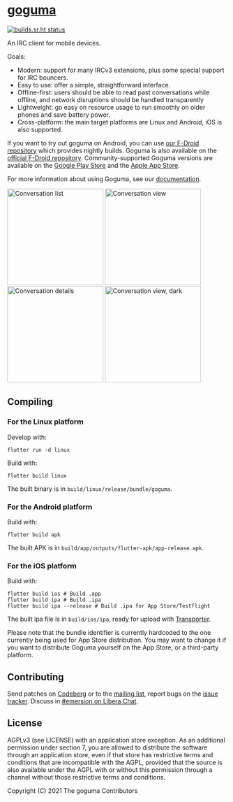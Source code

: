# [goguma]

[![builds.sr.ht status](https://builds.sr.ht/~emersion/goguma/commits/master.svg)](https://builds.sr.ht/~emersion/goguma/commits/master?)

An IRC client for mobile devices.

Goals:

- Modern: support for many IRCv3 extensions, plus some special support for IRC
  bouncers.
- Easy to use: offer a simple, straightforward interface.
- Offline-first: users should be able to read past conversations while offline,
  and network disruptions should be handled transparently
- Lightweight: go easy on resource usage to run smoothly on older phones and
  save battery power.
- Cross-platform: the main target platforms are Linux and Android, iOS is also
  supported.

If you want to try out goguma on Android, you can use [our F-Droid repository]
which provides nightly builds. Goguma is also available on the
[official F-Droid repository]. Community-supported Goguma versions are
available on the [Google Play Store] and the [Apple App Store].

For more information about using Goguma, see our [documentation].

<img src="https://l.sr.ht/ah3N.png" width="220" alt="Conversation list">
<img src="https://l.sr.ht/5NNh.png" width="220" alt="Conversation view">
<img src="https://l.sr.ht/7tDh.png" width="220" alt="Conversation details">
<img src="https://l.sr.ht/VoM9.png" width="220" alt="Conversation view, dark">

## Compiling

### For the Linux platform

Develop with:

    flutter run -d linux

Build with:

    flutter build linux

The built binary is in `build/linux/release/bundle/goguma`.

### For the Android platform

Build with:

    flutter build apk

The built APK is in `build/app/outputs/flutter-apk/app-release.apk`.

### For the iOS platform

Build with:

    flutter build ios # Build .app
    flutter build ipa # Build .ipa
    flutter build ipa --release # Build .ipa for App Store/Testflight

The built ipa file is in `build/ios/ipa`, ready for upload with [Transporter].

Please note that the bundle identifier is currently hardcoded to the one currently
being used for App Store distribution. You may want to change it if you want to
distribute Goguma yourself on the App Store, or a third-party platform.

## Contributing

Send patches on [Codeberg] or to the [mailing list], report bugs on the
[issue tracker]. Discuss in [#emersion on Libera Chat].

## License

AGPLv3 (see LICENSE) with an application store exception. As an additional
permission under section 7, you are allowed to distribute the software through
an application store, even if that store has restrictive terms and conditions
that are incompatible with the AGPL, provided that the source is also available
under the AGPL with or without this permission through a channel without those
restrictive terms and conditions.

Copyright (C) 2021 The goguma Contributors

[goguma]: https://sr.ht/~emersion/goguma/
[our F-Droid repository]: https://fdroid.emersion.fr/#goguma-nightly
[official F-Droid repository]: https://f-droid.org/packages/fr.emersion.goguma/
[Google Play Store]: https://play.google.com/store/apps/details?id=fr.emersion.goguma.play
[Apple App Store]: https://apps.apple.com/fr/app/goguma-irc/id6470394620
[documentation]: doc/README.md
[Codeberg]: https://codeberg.org/emersion/goguma
[mailing list]: https://lists.sr.ht/~emersion/goguma-dev
[issue tracker]: https://todo.sr.ht/~emersion/goguma
[#emersion on Libera Chat]: ircs://irc.libera.chat/#emersion
[Transporter]: https://apps.apple.com/us/app/transporter/id1450874784
